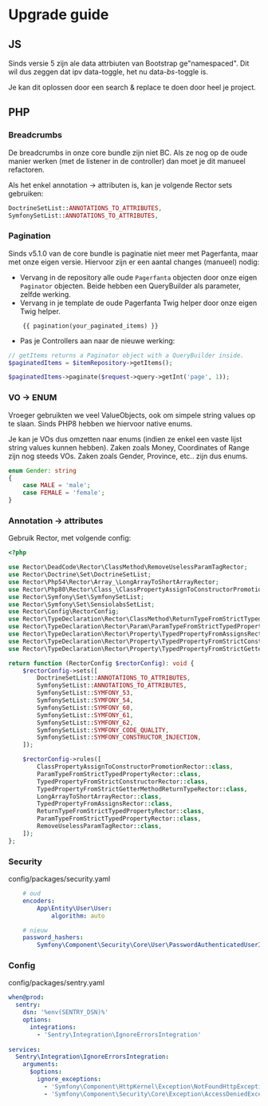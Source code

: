 # Upgrade guide

## JS

Sinds versie 5 zijn ale data attrbiuten van Bootstrap ge"namespaced". Dit wil dus zeggen dat ipv data-toggle, het nu data-*bs*-toggle is.

Je kan dit oplossen door een search & replace te doen door heel je project.

## PHP

### Breadcrumbs
De breadcrumbs in onze core bundle zijn niet BC. Als ze nog op de oude manier werken (met de listener in de controller) dan moet je dit manueel refactoren.

Als het enkel annotation -> attributen is, kan je volgende Rector sets gebruiken:

```php
DoctrineSetList::ANNOTATIONS_TO_ATTRIBUTES,
SymfonySetList::ANNOTATIONS_TO_ATTRIBUTES,
```

### Pagination
Sinds v5.1.0 van de core bundle is paginatie niet meer met Pagerfanta, maar met onze eigen versie. Hiervoor zijn er een aantal changes (manueel) nodig:
* Vervang in de repository alle oude `Pagerfanta` objecten door onze eigen `Paginator` objecten. Beide hebben een QueryBuilder als parameter, zelfde werking.
* Vervang in je template de oude Pagerfanta Twig helper door onze eigen Twig helper.
```twig
    {{ pagination(your_paginated_items) }}
```
* Pas je Controllers aan naar de nieuwe werking:
```php
// getItems returns a Paginator object with a QueryBuilder inside.
$paginatedItems = $itemRepository->getItems();

$paginatedItems->paginate($request->query->getInt('page', 1));
```

### VO -> ENUM
Vroeger gebruikten we veel ValueObjects, ook om simpele string values op te slaan. Sinds PHP8 hebben we hiervoor native enums.

Je kan je VOs dus omzetten naar enums (indien ze enkel een vaste lijst string values kunnen hebben). Zaken zoals Money, Coordinates of Range zijn nog steeds VOs. Zaken zoals Gender, Province, etc.. zijn dus enums.

```php
enum Gender: string
{
    case MALE = 'male';
    case FEMALE = 'female';
}
```
### Annotation -> attributes
Gebruik Rector, met volgende config:
```php
<?php

use Rector\DeadCode\Rector\ClassMethod\RemoveUselessParamTagRector;
use Rector\Doctrine\Set\DoctrineSetList;
use Rector\Php54\Rector\Array_\LongArrayToShortArrayRector;
use Rector\Php80\Rector\Class_\ClassPropertyAssignToConstructorPromotionRector;
use Rector\Symfony\Set\SymfonySetList;
use Rector\Symfony\Set\SensiolabsSetList;
use Rector\Config\RectorConfig;
use Rector\TypeDeclaration\Rector\ClassMethod\ReturnTypeFromStrictTypedPropertyRector;
use Rector\TypeDeclaration\Rector\Param\ParamTypeFromStrictTypedPropertyRector;
use Rector\TypeDeclaration\Rector\Property\TypedPropertyFromAssignsRector;
use Rector\TypeDeclaration\Rector\Property\TypedPropertyFromStrictConstructorRector;
use Rector\TypeDeclaration\Rector\Property\TypedPropertyFromStrictGetterMethodReturnTypeRector;

return function (RectorConfig $rectorConfig): void {
    $rectorConfig->sets([
        DoctrineSetList::ANNOTATIONS_TO_ATTRIBUTES,
        SymfonySetList::ANNOTATIONS_TO_ATTRIBUTES,
        SymfonySetList::SYMFONY_53,
        SymfonySetList::SYMFONY_54,
        SymfonySetList::SYMFONY_60,
        SymfonySetList::SYMFONY_61,
        SymfonySetList::SYMFONY_62,
        SymfonySetList::SYMFONY_CODE_QUALITY,
        SymfonySetList::SYMFONY_CONSTRUCTOR_INJECTION,
    ]);

    $rectorConfig->rules([
        ClassPropertyAssignToConstructorPromotionRector::class,
        ParamTypeFromStrictTypedPropertyRector::class,
        TypedPropertyFromStrictConstructorRector::class,
        TypedPropertyFromStrictGetterMethodReturnTypeRector::class,
        LongArrayToShortArrayRector::class,
        TypedPropertyFromAssignsRector::class,
        ReturnTypeFromStrictTypedPropertyRector::class,
        ParamTypeFromStrictTypedPropertyRector::class,
        RemoveUselessParamTagRector::class,
    ]);
};
```

### Security
config/packages/security.yaml
```yaml
    # oud
    encoders:
        App\Entity\User\User:
            algorithm: auto

    # nieuw
    password_hashers:
        Symfony\Component\Security\Core\User\PasswordAuthenticatedUserInterface: 'auto'
```

### Config

config/packages/sentry.yaml
```yaml
when@prod:
  sentry:
    dsn: '%env(SENTRY_DSN)%'
    options:
      integrations:
        - 'Sentry\Integration\IgnoreErrorsIntegration'
  
services:
  Sentry\Integration\IgnoreErrorsIntegration:
    arguments:
      $options:
        ignore_exceptions:
          - 'Symfony\Component\HttpKernel\Exception\NotFoundHttpException'
          - 'Symfony\Component\Security\Core\Exception\AccessDeniedException'

```
